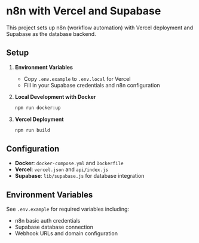 # n8n with Vercel and Supabase

This project sets up n8n (workflow automation) with Vercel deployment and Supabase as the database backend.

## Setup

1. **Environment Variables**
   - Copy `.env.example` to `.env.local` for Vercel
   - Fill in your Supabase credentials and n8n configuration

2. **Local Development with Docker**
   ```bash
   npm run docker:up
   ```

3. **Vercel Deployment**
   ```bash
   npm run build
   ```

## Configuration

- **Docker**: `docker-compose.yml` and `Dockerfile`
- **Vercel**: `vercel.json` and `api/index.js`
- **Supabase**: `lib/supabase.js` for database integration

## Environment Variables

See `.env.example` for required variables including:
- n8n basic auth credentials
- Supabase database connection
- Webhook URLs and domain configuration
